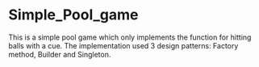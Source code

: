 # Simple_Pool_game
This is a simple pool game which only implements the function for hitting balls with a cue. The implementation used 3 design patterns: Factory method, Builder and Singleton.
